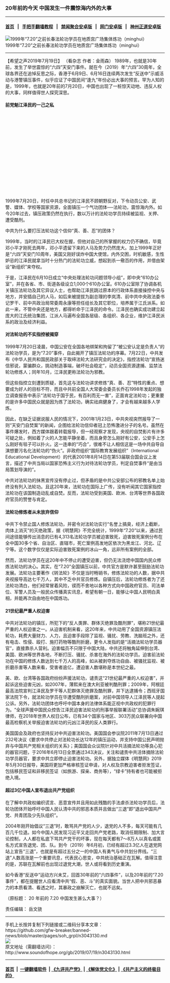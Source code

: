 ### 20年前的今天 中国发生一件震惊海内外的大事
------------------------

#### [首页](https://github.com/gfw-breaker/banned-news/blob/master/README.md) &nbsp;&nbsp;|&nbsp;&nbsp; [手把手翻墙教程](https://github.com/gfw-breaker/guides/wiki) &nbsp;&nbsp;|&nbsp;&nbsp; [禁闻聚合安卓版](https://github.com/gfw-breaker/bn-android) &nbsp;&nbsp;|&nbsp;&nbsp; [网门安卓版](https://github.com/oGate2/oGate) &nbsp;&nbsp;|&nbsp;&nbsp; [神州正道安卓版](https://github.com/SzzdOgate/update) 



<div class="zhidingtu">
 <div class="ar-wrap-3x2">
  <img alt="1999年“7.20”之前长春法轮功学员在地质宫广场集体炼功（minghui）" class="ar-wrap-inside-fill" src="http://img.soundofhope.org/2019/05/2004-12-9-changchun-2-600x400.jpg"/>
 </div>
 <div class="caption">
  1999年“7.20”之前长春法轮功学员在地质宫广场集体炼功（minghui）
 </div>
</div>
<hr/>
<div class="content">
 <p>
  <span class="content-info-date">
   【希望之声2019年7月19日】
  </span>
  <span class="content-info-type">
   （看杂志 作者：金雨森）
  </span>
  1989年，也就是30年前，发生了举世震惊的“六四”天安门事件。就在今（2019）年“六四”30周年，全球各界还在追悼反思之际，香港于6月9日、6月16日连续两次发生“反送中”示威活动与港警镇压事件，似乎应证了中国民间“逢九”年份必出大事的预言。罕为人知的是，1999年，也就是20年前的7月20日，中国也出现了一桩惊天动地、违反人权的大事，同样值得世人探究深思。
 </p>
 <h4>
  <strong>
   前党魁江泽民的一己之私
  </strong>
 </h4>
 <div class="widget ad-300x250 ad-ecf">
  <!-- ZW30 Post Embed 300x250 1 -->
  <ins class="adsbygoogle" data-ad-client="ca-pub-1519518652909441" data-ad-slot="9768754376" style="display:inline-block;width:300px;height:250px">
  </ins>
 </div>
 <p>
  1999年7月20日，时任中共总书记的江泽民不顾朝野反对，下令动员公安、武警、媒体、学校等国家资源，全面镇压一个气功团体──法轮功，震惊海内外。如今20年过去，镇压政策仍然在执行，数以万计的法轮功学员持续被监视、关押、遭受酷刑。
 </p>
 <p>
  中共为什么要打压法轮功这个信仰“真、善、忍”的团体？
 </p>
 <p>
  1999年，当时的江泽民已大权在握，但他对自己的所掌握的权力仍不确信，毕竟邓小平才刚死去两年，邓小平遗留下来的人马及势力仍然庞大。加上1999年正好是“六四”天安门10周年，美国又刚好误炸中国大使馆，内外交困，时机敏感，生性妒忌的江泽民就拿当时十分热门的法轮功立威，想起到杀一儆百的作用，并借由架设“新组织”来夺权。
 </p>
 <p>
  于是，江泽民在6月10日成立“中央处理法轮功问题领导小组”，即中央“610办公室”，并在各省、市、街道各级设立1,000个610办公室。610办公室除了协调各机关镇压法轮功及其它异议人士，也帮助江泽民跳过原本的行政体系直接操控中央与地方，并安插自己的人马，如后来被提拔为副总理的李岚清、前中共中央政法委书记罗干、前中共政治局常委周永康等担任组长及其它职位，培养属于江氏派系。如此一来，不管中央还是地方，都得听命于江泽民的命令。江泽民也确实成功建立起庞大的江氏统治集团，江派人马遍布全国各层级、各组织、各企业，维护江泽民派系的政治及经济利益。
 </p>
 <h4>
  <strong>
   对法轮功的不实指控被揭穿
  </strong>
 </h4>
 <p>
  1999年7月20日凌晨，中国公安在全国各地绑架和拘留了“被公安认定是负责人”的法轮功学员，是为“7.20”事件，自此揭开了镇压法轮功的序幕。7月22日，中共发布《中华人民共和国民政部关于取缔法轮大法研究会的决定》，指控法轮功“宣扬迷信邪说，蒙骗群众，挑动制造事端，破坏社会稳定”，动员全国资源逮捕、监禁法轮功修炼人；同年10月，江泽民更称法轮功为邪教。
 </p>
 <p>
  但这些指控立刻遭到质疑，首先这与法轮功讲求修炼“真、善、忍”特性的重点、想要成为好人的目标不符，而且中共前全国人大常委会委员长乔石1998年发起的独立调查报告中表示“法轮功于国于民，有百利而无一害”，正面肯定法轮功；更重要的是许多中国民众就是因为炼了法轮功，确实祛病健身了，才会有越来越多人学炼。
 </p>
 <p>
  因此，在缺乏证据说服人民的情况下，2001年1月23日，中共央视突然报导了一则“天安门自焚案”的新闻，企图给法轮功信仰者冠上恐怖激进分子的名号。虽然在事件爆发时，西方媒体跟着转载报导，但一经观察才发现，央视的自焚影片有许多可疑之处，例如着了火的人怎能平静坐着，而且身旁怎么刚好有公安，公安手上怎么刚好有毯子可以扑火。这一连串的“巧合”，很难不让人相信这是一场中共自导自演想要污名化法轮功的“伪火”。非政府组织“国际教育发展组织”（International Educational Development）的代表2001年8月14日在第53届联合国会议上发言，描述了中共当局以国家恐怖主义行为对待法轮功学员，判定自焚事件“是由当局策划导演的”。
 </p>
 <p>
  中共对法轮功的抹黑宣传没有停止过，但矛盾的是中共公安部公布的邪教名单上始终没有列入法轮功。且这20年来，法轮功在国际上广传，没有听闻其它国家指控法轮功在该国制造动乱或自焚。反而，法轮功受到美国、欧洲、台湾等世界各国政府官员的赞誉与肯定。
 </p>
 <h4>
  <strong>
   法轮功修炼者从未放弃信仰
  </strong>
 </h4>
 <div>
 </div>
 <p>
  中共下令禁止国人修炼法轮功，并密令对法轮功实行“名誉上搞臭，经济上截断，肉体上消灭”的灭绝政策，据《明慧网》不完全统计，1999年“7.20”以来，通过民间途径能够传出消息的已有4,313名法轮功学员被迫害致死，迫害致死案例分布在全中国30多个省、自治区、直辖市，死亡案例高发地区依次为黑龙江、河北、辽宁等。这个数字仅仅是实际迫害致死案例的冰山一角，远非所有案例的全部。
 </p>
 <p>
  然而，法轮功学员在这20年中不停止的遭受迫害，但仍无法浇熄中国国内民众修炼法轮功的决心。其实，在“7.20”全国镇压以前，中共官方是默许甚至鼓励法轮功发展。法轮功主要著作《转法轮》不仅是当时畅销书，修炼法轮功的人数，据中共央视报导高达七千万人，其中不乏中共官员修炼。自镇压后，法轮功修炼者为了还法轮功清白，他们经常冒着风险，锲而不舍地以各种方式向中国政府官员、司法单位、军警人员及一般民众传播真实讯息，希望有朝一日，能够让中国人民明白真相，并能再次自由地在中国炼功。
 </p>
 <h4>
  <strong>
   21世纪最严重人权迫害
  </strong>
 </h4>
 <p>
  中共对法轮功的镇压，所犯下的“反人类罪、群体灭绝罪及酷刑罪”，堪称21世纪最严重的人权迫害之一。从迫害机制来看，这20年来，中共动用了全国资源镇压法轮功，耗费大量财力、人力，且迫害手段除了监视、骚扰、劳教、洗脑班之外，还有电击、性侵、殴打、施打药物等酷刑折磨，更令人发指的是“活摘法轮功学员器官”，直接靠杀人营利。迫害幅员不只限于中国大陆，中共还将触角延伸到台湾、美国、欧洲等世界各地，不断打压、骚扰、杀害在海外的法轮功学员。迫害前法轮功在中国的修炼人数达到七千万人的高峰，如从被剥夺炼功自由、被骚扰监视、被折磨杀害等人数来看，受害者逾亿，遭迫害人数堪称是本世纪之最。
 </p>
 <p>
  美、欧、台湾等各国政府纷纷声援法轮功，谴责这“21世纪最严重的人权迫害”，并起诉这些迫害元凶，如2007年，薄熙来在澳大利亚被判酷刑罪；2009年，阿根廷最高法院宣判江泽民及罗干等人犯群体灭绝罪及酷刑罪，并下达逮捕令；西班牙国家法院下令，就法轮功学员在华遭受酷刑折磨案，对前中国领导人江泽民等人提起公诉。另外，法轮功团体也呼吁中国本身的法律体系能正视中共政权的犯罪行为。“全球声援中国民众控告江泽民迫害法轮功的刑事举报联署活动”总协调朱婉琪律师，在2018年世界人权日公布，已有34个国家与地区、303万民众联署向中国最高检察机关举报迫害法轮功的元凶江泽民的反人类罪行。
 </p>
 <p>
  美国国会及政府也坚持反对中共迫害法轮功。美国国会参议院2011年7月13日通过232号决议《要求中共停止对法轮功长达12年的镇压运动，并支持中国公民声明抛弃与中国共产党相关组织的关系》；美国国会众议院针对中共活摘法轮功等良心犯的器官问题，于2016年6月13日全票通过343决议，关注和谴责中共活体摘除法轮功学员器官，要求中共立即停止迫害法轮功。另外，据独立媒体《明慧网》2019年5月30日报导，美国将更加严格审核签证申请，对人权及宗教迫害者拒发签证，包括移民签证和非移民签证（如旅游、探亲、商务等），“绿卡”持有者也可能被拒绝入境。
 </p>
 <h4>
  <strong>
   超过3亿中国人宣布退出共产党组织
  </strong>
 </h4>
 <p>
  在了解中共政权编织谎言、恶意宣传并且用如此残酷的手法虐杀法轮功学员后，法轮功团体开始呼吁中国人民认清中共的邪恶本质并且做出“三退”即“退出中国共产党、共青团及少先队组织”。
 </p>
 <p>
  2004年刚开始倡议“三退”时，敢骂共产党的人少，退党的人不多，每天可能有几百几千位退。如今中国人民发现习近平又走回共产党老路，取消任期限制、加大言论控制，人人都在私底下骂共产党干的坏事，现在每天都有7～8万人以真名或匿名方式宣告退党、团、队。到今（2019）年6月初，已经有超过3.3亿人在退党网站上宣告“三退”，也就是有超过五分之一的中国人有勇气与中共划分界线。“三退”人数高涨是一个重要讯息，代表民心思变，中共统治基础正在瓦解。值得注意的是，苏联在瓦解前也出现过退党大潮，世人或将看到历史重演。
 </p>
 <p>
  如今香港“反送中”运动方兴未艾，回首30年前的“六四事件”，以及20年前的“7.20事件”，都在提醒世人应看清中共“假、恶、斗”的真实面貌。当世人把中共邪恶暴力的本质看清、看透之时，其暴政之崩解灭亡，也就不远矣。
 </p>
 <p>
  （原标题：
  <span lang="EN-US">
   20
  </span>
  年前的
  <span lang="EN-US">
   7.20
  </span>
  中国发生甚么大事？）
 </p>
 <div class="content-info-btm">
  <p class="content-info-zerenbianji">
   <span class="content-info-title">
    责任编辑：
   </span>
   <span class="content-info-content">
    岳文骁
   </span>
  </p>
 </div>
</div>

<hr/>
手机上长按并复制下列链接或二维码分享本文章：<br/>
https://github.com/gfw-breaker/banned-news/blob/master/pages/soh_grpl/n3043130.md <br/>
<a href='https://github.com/gfw-breaker/banned-news/blob/master/pages/soh_grpl/n3043130.md'><img src='https://github.com/gfw-breaker/banned-news/blob/master/pages/soh_grpl/n3043130.md.png'/></a> <br/>
原文地址（需翻墙访问）：http://www.soundofhope.org/gb/2019/07/19/n3043130.html


------------------------
#### [首页](https://github.com/gfw-breaker/banned-news/blob/master/README.md) &nbsp;|&nbsp; [一键翻墙软件](https://github.com/gfw-breaker/nogfw/blob/master/README.md) &nbsp;| [《九评共产党》](https://github.com/gfw-breaker/9ping.md/blob/master/README.md#九评之一评共产党是什么) | [《解体党文化》](https://github.com/gfw-breaker/jtdwh.md/blob/master/README.md) | [《共产主义的终极目的》](https://github.com/gfw-breaker/gczydzjmd.md/blob/master/README.md)


<img src='http://gfw-breaker.win/banned-news/pages/soh_grpl/n3043130.md' width='0px' height='0px'/>
